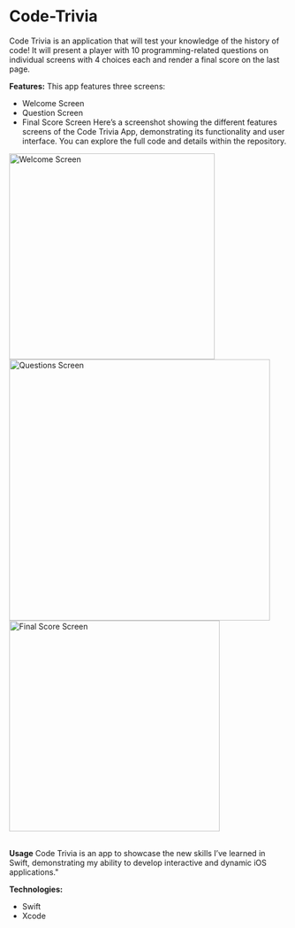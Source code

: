 # Code-Trivia
Code Trivia is an application that will test your knowledge of the history of code! It will present a player with 10 programming-related questions on individual screens with 4 choices each and render a final score on the last page. 

**Features:** This app features three screens:
+ Welcome Screen
+ Question Screen
+ Final Score Screen
 Here’s a screenshot showing the different features screens of the Code Trivia App, demonstrating its functionality and user interface. You can explore the full code and details within the repository.

<img width="372" alt="Welcome Screen" src="https://github.com/user-attachments/assets/9b5638f8-25cb-4302-9461-e773f570837c">
<img width="472" alt="Questions Screen" src="https://github.com/user-attachments/assets/3ba6bf14-7221-46a5-bd22-efd8aa7181dc">
<img width="381" alt="Final Score Screen" src="https://github.com/user-attachments/assets/614c810a-818e-4a53-aa26-2d31113b6552">




<br>
<br>

**Usage** Code Trivia is an app to showcase the new skills I’ve learned in Swift, demonstrating my ability to develop interactive and dynamic iOS applications."

**Technologies:** 
+ Swift
+ Xcode


